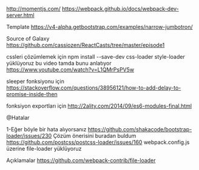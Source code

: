http://momentjs.com/
https://webpack.github.io/docs/webpack-dev-server.html

Template
https://v4-alpha.getbootstrap.com/examples/narrow-jumbotron/

Source of Galaxy
https://github.com/cassiozen/ReactCasts/tree/master/episode1

cssleri çözümlemek için
npm install --save-dev css-loader style-loader yüklüyoruz
bu video tamda bunu anlatıyor
https://www.youtube.com/watch?v=L1QMrPsPV5w

sleeper fonksiyonu için
https://stackoverflow.com/questions/38956121/how-to-add-delay-to-promise-inside-then

fonksiyon exportları için
http://2ality.com/2014/09/es6-modules-final.html

@Hatalar

1-Eğer böyle bir hata alıyorsanız https://github.com/shakacode/bootstrap-loader/issues/230
  Çözüm önerisini buradan buldum https://github.com/postcss/postcss-loader/issues/160
  webpack.config.js üzerine file-loader yüklüyoruz
  
  Açıklamalar
  https://github.com/webpack-contrib/file-loader

